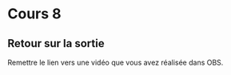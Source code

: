 # Cours 8
## Retour sur la sortie

Remettre le lien vers une vidéo que vous avez réalisée dans OBS. 
